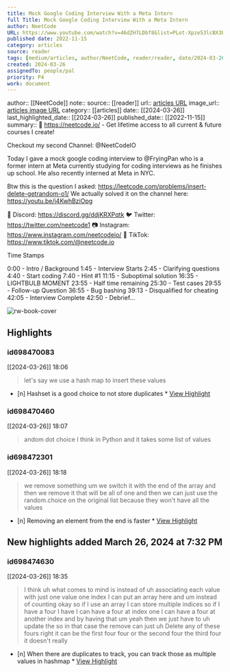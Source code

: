 ```yaml
---
title: Mock Google Coding Interview With a Meta Intern
full Title: Mock Google Coding Interview With a Meta Intern
author: NeetCode
URL: https://www.youtube.com/watch?v=46dZH7LDbf8&list=PLot-Xpze53lcBX3BPCUoqlt4-KL-3XFHz&index=16&ab_channel=NeetCode
published date: 2022-11-15
category: articles
source: reader
tags: [medium/articles, author/NeetCode, reader/reader, date/2024-03-26, area/reader]
created: 2024-03-26
assignedTo: people/pal
priority: P4
work: document
---
```

author:: [[NeetCode]]
note:: 
source:: [[reader]]
url:: [articles URL](https://www.youtube.com/watch?v=46dZH7LDbf8&list=PLot-Xpze53lcBX3BPCUoqlt4-KL-3XFHz&index=16&ab_channel=NeetCode)
image_url:: [articles image URL](https://i.ytimg.com/vi/46dZH7LDbf8/maxresdefault.jpg)
category:: [[articles]]
date:: [[2024-03-26]]
last_highlighted_date:: [[2024-03-26]]
published_date:: [[2022-11-15]]
summary:: 🚀 https://neetcode.io/ - Get lifetime access to all current & future courses I create!

Checkout my second Channel:  @NeetCodeIO  

Today I gave a mock google coding interview to @FryingPan  who is a former intern at Meta currently studying for coding interviews as he finishes up school. He also recently interned at Meta in NYC.

Btw this is the question I asked: https://leetcode.com/problems/insert-delete-getrandom-o1/
We actually solved it on the channel here: https://youtu.be/j4KwhBziOpg

🥷 Discord: https://discord.gg/ddjKRXPqtk
🐦 Twitter: https://twitter.com/neetcode1
📷 Instagram: https://www.instagram.com/neetcodeio/
🎵 TikTok: https://www.tiktok.com/@neetcode.io


Time Stamps

0:00 - Intro / Background
1:45 - Interview Starts
2:45 - Clarifying questions
4:40 - Start coding
7:40 - Hint #1
11:15 - Suboptimal solution
16:35 - LIGHTBULB MOMENT
23:55 - Half time remaining
25:30 - Test cases
29:55 - Follow-up Question
36:55 - Bug bashing
39:13 - Disqualified for cheating
42:05 - Interview Complete
42:50 - Debrief...


![rw-book-cover](https://i.ytimg.com/vi/46dZH7LDbf8/maxresdefault.jpg)

## Highlights
### id698470083
[[2024-03-26]] 18:06
> let's say we use a hash map to insert these values

- [n] Hashset is a good choice to not store duplicates  * [View Highlight](https://read.readwise.io/read/01hsyg75gxar007tws0bz0ksng)


### id698470460
[[2024-03-26]] 18:07
> andom dot choice I think in Python and it takes some list of values


### id698472301
[[2024-03-26]] 18:18
> we remove something um we switch it with the end of the array and then we remove it that will be all of one and then we can just use the random.choice on the original list because they won't have all the values

- [n] Removing an element from the end is faster  * [View Highlight](https://read.readwise.io/read/01hsygwrjmjmz0k3360b7q13t1)


## New highlights added March 26, 2024 at 7:32 PM
### id698474630
[[2024-03-26]] 18:35
> I think uh what comes to mind is instead of uh associating each value with just one value one index I can put an array here and um instead of counting okay so if I use an array I can store multiple indices so if I have a four I
> have I can have a four at index one I can have a four at another index and by having that um yeah then we just have to uh update the so in that case the remove can just uh Delete any of these fours right it can be the first four four or the second four the third four it doesn't really

- [n] When there are duplicates to track, you can track those as multiple values in hashmap  * [View Highlight](https://read.readwise.io/read/01hsyht6jkmk2ch2w6nxbg76nv)


